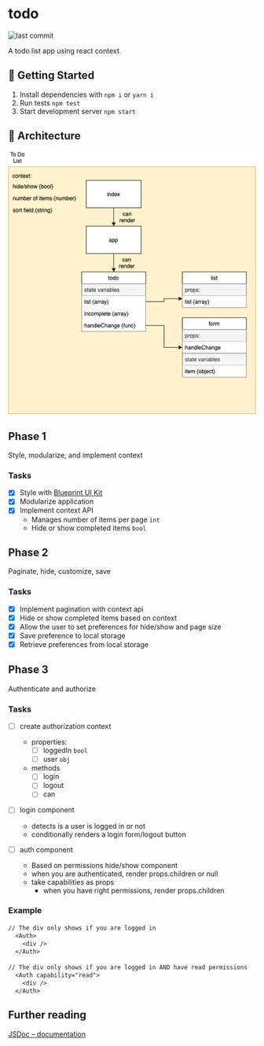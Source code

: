 # todo

![last commit](https://img.shields.io/github/last-commit/CullenSharp/todo)

A todo list app using react context.

## 🚀 Getting Started

1. Install dependencies with `npm i` or `yarn i`
2. Run tests `npm test`
3. Start development server `npm start`

## 🏢 Architecture

![UML](todoList.png)

## Phase 1

Style, modularize, and implement context

### Tasks

- [X] Style with [Blueprint UI Kit](https://blueprintjs.com/docs/#blueprint)
- [x] Modularize application
- [x] Implement context API
  - Manages number of items per page `int`
  - Hide or show completed items `bool`

## Phase 2

Paginate, hide, customize, save

### Tasks

- [x] Implement pagination with context api
- [x] Hide or show completed items based on context
- [x] Allow the user to set preferences for hide/show and page size
- [x] Save preference to local storage
- [x] Retrieve preferences from local storage

## Phase 3

Authenticate and authorize

### Tasks

- [ ] create authorization context
  - properties:
    - [ ] loggedIn `bool`
    - [ ] user `obj`
  - methods
    - [ ] login
    - [ ] logout
    - [ ] can

- [ ] login component
  - detects is a user is logged in or not
  - conditionally renders a login form/logout button

- [ ] auth component
  - Based on permissions hide/show component
  - when you are authenticated, render props.children or null
  - take capabilities as props
    - when you have right permissions, render props.children

### Example

```JS
// The div only shows if you are logged in
  <Auth>
    <div />
  </Auth>

// The div only shows if you are logged in AND have read permissions
  <Auth capability="read">
    <div />
  </Auth>
```

## Further reading

[JSDoc – documentation](https://jsdoc.app/)
